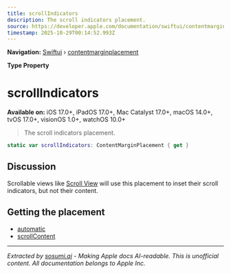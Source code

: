 ```yaml
---
title: scrollIndicators
description: The scroll indicators placement.
source: https://developer.apple.com/documentation/swiftui/contentmarginplacement/scrollindicators
timestamp: 2025-10-29T00:14:52.993Z
---
```


**Navigation:** [Swiftui](/documentation/swiftui) › [contentmarginplacement](/documentation/swiftui/contentmarginplacement)

**Type Property**

# scrollIndicators

**Available on:** iOS 17.0+, iPadOS 17.0+, Mac Catalyst 17.0+, macOS 14.0+, tvOS 17.0+, visionOS 1.0+, watchOS 10.0+

> The scroll indicators placement.

```swift
static var scrollIndicators: ContentMarginPlacement { get }
```

## Discussion

Scrollable views like [Scroll View](/documentation/swiftui/scrollview) will use this placement to inset their scroll indicators, but not their content.

## Getting the placement

- [automatic](/documentation/swiftui/contentmarginplacement/automatic)
- [scrollContent](/documentation/swiftui/contentmarginplacement/scrollcontent)

---

*Extracted by [sosumi.ai](https://sosumi.ai) - Making Apple docs AI-readable.*
*This is unofficial content. All documentation belongs to Apple Inc.*
